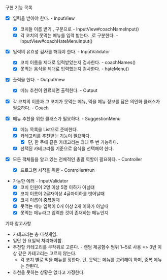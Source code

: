 구현 기능 목록
- [x] 입력을 받아야 한다. - InputView
  - [x] 코치들 이름 받기 , 구분으로  - InputView#coachNameInput()
  - [x] 각 코치의 못먹는 메뉴를 입력 받는다. ,로 구분한다.  - InputView#coachHateMenuInput()  

- [x] 입력의 유효성 검사를 해줘야 한다. - InputValidator
  - [x] 코치 이름을 제대로 입력받았는지 검사한다. - coachNames()
  - [x] 못먹는 음식을 제대로 입력했는지 검사한다. - hateMenu()

- [x] 출력을 한다. - OutputView
  - [x] 메뉴 추천이 완료되면 출력한다. - Output 
  
- [x] 각 코치의  이름과 그 코치가 못먹는 메뉴, 먹을 메뉴 정보를 담은 의인화 클래스가 필요하다. - Coach

- [x] 메뉴 추천을 위한 클래스가 필요하다. - SuggestionMenu
  - [x] 메뉴 목록을 List<String>으로 준비한다.
  - [x] 카테고리를 추천받는 기능이 필요하다.
    - [x] 단, 한 주에 같은 카테고리는 최대 두 번 가능하다.
  - [x] 선택된 카테고리를 기준으로 음식을 선택해야 한다. 
  
- [x] 모든 객체들을 알고 있는 전체적인 총괄 역할이 필요하다.  - Controller
  - [x] 프로그램 시작을 위한 - Controller#run

- 가능한 에러 - InputValidator
  - [x] 코치 인원이 2명 이상 5명 이하가 아닐떄
  - [x] 코치 이름이 2글자이상 4글자이하를 벗어날때
  - [x] 코치 이름이 중복일때
  - [x] 못먹는 메뉴 입력이 0개 이상 2개 이하가 아닐때
  - [x] 못먹는 메뉴라고 입력한 것이 존재하는 메뉴인지

기타 참고사항
- 카테고리는 총 다섯개임.
- 일단 한 요일씩 처리해야함.
- 추천할 카테고리를 무작위로 고른다. - 랜덤 제공함수 범위 1~5로 사용 => 3번 이상 같은 카테고리는 고르지 않는다.
  - 각 코치 별로 먹을 메뉴를 정한다. 단, 못먹는 메뉴를 고려해야 하며, 중복 메뉴는 안된다.
- 추천을 못하는 상황은 없다고 가정한다.
  